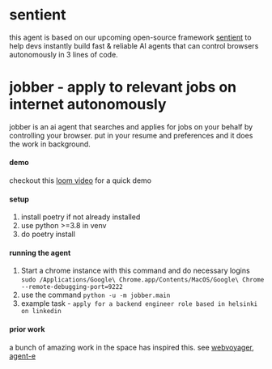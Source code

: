 # sentient

this agent is based on our upcoming open-source framework [sentient](http://sentient.engineering) to help devs instantly build fast & reliable AI agents that can control browsers autonomously in 3 lines of code.

# jobber - apply to relevant jobs on internet autonomously

jobber is an ai agent that searches and applies for jobs on your behalf by controlling your browser. put in your resume and preferences and it does the work in background.

#### demo

checkout this [loom video](https://www.loom.com/share/2037ee751b4f491c8d2ffd472d8223bd?sid=53d08a9f-5a9b-4388-ae69-445032b31738) for a quick demo

#### setup

1. install poetry if not already installed
2. use python >=3.8 in venv
3. do poetry install

#### running the agent

1. Start a chrome instance with this command and do necessary logins `sudo /Applications/Google\ Chrome.app/Contents/MacOS/Google\ Chrome --remote-debugging-port=9222`
2. use the command `python -u -m jobber.main`
3. example task - `apply for a backend engineer role based in helsinki on linkedin`

#### prior work
a bunch of amazing work in the space has inspired this. see [webvoyager](https://arxiv.org/abs/2401.13919), [agent-e](https://arxiv.org/abs/2407.13032)
